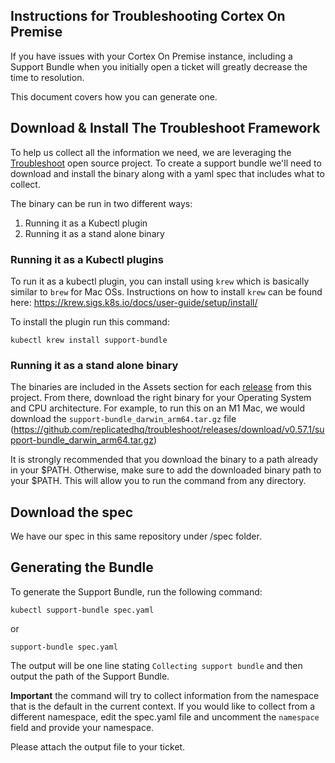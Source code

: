 ## Instructions for Troubleshooting Cortex On Premise

If you have issues with your Cortex On Premise instance, including a Support Bundle when you initially open a ticket will greatly decrease the time to resolution.

This document covers how you can generate one.

## Download & Install The Troubleshoot Framework

To help us collect all the information we need, we are leveraging the [Troubleshoot](https://troubleshoot.sh/) open source project. To create a support bundle we'll need to download and install the binary along with a yaml spec that includes what to collect.

The binary can be run in two different ways:

1. Running it as a Kubectl plugin
2. Running it as a stand alone binary

### Running it as a Kubectl plugins

To run it as a kubectl plugin, you can install using `krew` which is basically similar to `brew` for Mac OSs. Instructions on how to install `krew` can be found here: https://krew.sigs.k8s.io/docs/user-guide/setup/install/

To install the plugin run this command:

`kubectl krew install support-bundle`

### Running it as a stand alone binary

The binaries are included in the Assets section for each [release](https://github.com/replicatedhq/troubleshoot/releases/tag/v0.57.1) from this project. From there, download the right binary for your Operating System and CPU architecture. For example, to run this on an M1 Mac, we would download the `support-bundle_darwin_arm64.tar.gz` file (https://github.com/replicatedhq/troubleshoot/releases/download/v0.57.1/support-bundle_darwin_arm64.tar.gz)

It is strongly recommended that you download the binary to a path already in your $PATH. Otherwise, make sure to add the downloaded binary path to your $PATH. This will allow you to run the command from any directory.

## Download the spec

We have our spec in this same repository under /spec folder.

## Generating the Bundle

To generate the Support Bundle, run the following command:

`kubectl support-bundle spec.yaml`

or

`support-bundle spec.yaml`

The output will be one line stating `Collecting support bundle` and then output the path of the Support Bundle.

**Important** the command will try to collect information from the namespace that is the default in the current context. If you would like to collect from a different namespace, edit the spec.yaml file and uncomment the `namespace` field and provide your namespace.



Please attach the output file to your ticket.